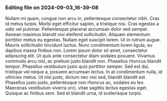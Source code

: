

### Editing file on 2024-09-03_16-39-08

Nullam mi quam, congue non arcu in, pellentesque consectetur nibh. Cras id metus turpis. Morbi eget efficitur sapien, a tristique nisi. Cras egestas a odio vel pulvinar. Pellentesque placerat accumsan dolor sed semper. Aenean maximus blandit nisi eleifend sollicitudin. Aliquam elementum porttitor metus eu egestas. Nullam eget suscipit lorem.
Ut in rutrum augue. Mauris sollicitudin tincidunt luctus. Nunc condimentum lorem ligula, eu dapibus massa finibus non. Lorem ipsum dolor sit amet, consectetur adipiscing elit. Ut quis ante consectetur diam sodales posuere. Vivamus commodo arcu nisl, ac pretium justo blandit non. Phasellus rhoncus blandit tempor. Phasellus vestibulum justo quis porttitor semper. Sed est dui, tristique vel neque a, posuere accumsan lectus. In at condimentum nulla, id ultricies metus. Ut nisi justo, dictum nec nisi sed, blandit blandit est. Phasellus justo justo, pellentesque non rhoncus ac, sodales eu leo. Maecenas vestibulum viverra orci, vitae sagittis lectus egestas eget. Quisque ac finibus sem. Sed et blandit urna, id scelerisque turpis.


